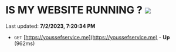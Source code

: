 # IS MY WEBSITE RUNNING ? [![](https://img.shields.io/static/v1?label=Sponsor&message=%E2%9D%A4&logo=GitHub&color=%23fe8e86)](https://github.com/sponsors/<username>)

Last updated: **7/2/2023, 7:20:34 PM**

- `GET` [https://youssefservice.me](https://youssefservice.me) - **Up** (962ms)
